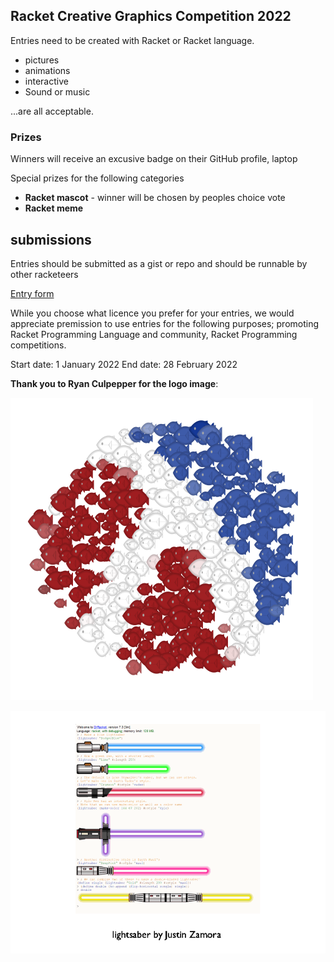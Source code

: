 ## Racket Creative Graphics Competition 2022

Entries need to be created with Racket or Racket language.
* pictures
* animations 
* interactive
* Sound or music

...are all acceptable.

### Prizes

Winners will receive an excusive badge on their GitHub profile, laptop 

Special prizes for the following categories

* **Racket mascot** - winner will be chosen by peoples choice vote
* **Racket meme**

## submissions 

Entries should be submitted as a gist or repo and should be runnable by other racketeers

[Entry form](https://github.com/standard-fish/racket-creative-graphics-2022/issues/new?assignees=spdegabrielle&labels=&template=submit-competition-entry.md&title=%5BENTRY%5D)

While you choose what licence you prefer for your entries, we would appreciate premission to use entries for the following purposes; promoting Racket Programming Language and community, Racket Programming competitions.

Start date: 1 January 2022
End date: 28 February 2022


**Thank you to Ryan Culpepper for the logo image**: 

![Racket Logo as a school of fish by Ryan Culpepper](dense.png)


![showreel5restore-bg.gif](showreel5restore-bg.gif)

